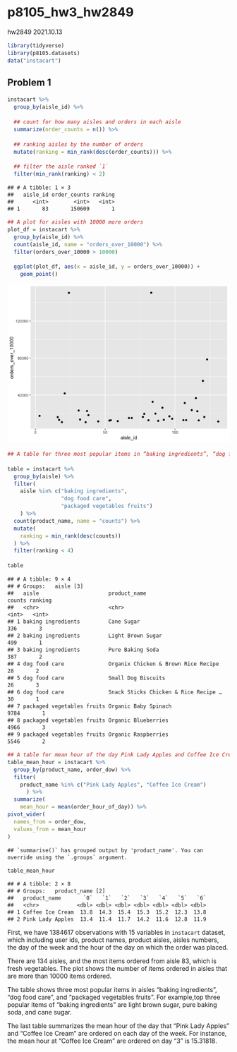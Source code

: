 p8105\_hw3\_hw2849
================
hw2849
2021.10.13

``` r
library(tidyverse)
library(p8105.datasets)
data("instacart")
```

## Problem 1

``` r
instacart %>% 
  group_by(aisle_id) %>% 
  
  ## count for how many aisles and orders in each aisle
  summarize(order_counts = n()) %>% 
  
  ## ranking aisles by the number of orders
  mutate(ranking = min_rank(desc(order_counts))) %>% 
  
  ## filter the aisle ranked `1`
  filter(min_rank(ranking) < 2)
```

    ## # A tibble: 1 × 3
    ##   aisle_id order_counts ranking
    ##      <int>        <int>   <int>
    ## 1       83       150609       1

``` r
## A plot for aisles with 10000 more orders
plot_df = instacart %>% 
  group_by(aisle_id) %>% 
  count(aisle_id, name = "orders_over_10000") %>% 
  filter(orders_over_10000 > 10000) 

  ggplot(plot_df, aes(x = aisle_id, y = orders_over_10000)) + 
    geom_point()
```

![](p8105_hw3_hw2849_files/figure-gfm/unnamed-chunk-2-1.png)<!-- -->

``` r
## A table for three most popular items in “baking ingredients”, “dog food care”, and “packaged vegetables fruits”

table = instacart %>% 
  group_by(aisle) %>% 
  filter(
    aisle %in% c("baking ingredients", 
                 "dog food care", 
                 "packaged vegetables fruits")
    ) %>% 
  count(product_name, name = "counts") %>% 
  mutate(
    ranking = min_rank(desc(counts))
  ) %>% 
  filter(ranking < 4)

table
```

    ## # A tibble: 9 × 4
    ## # Groups:   aisle [3]
    ##   aisle                      product_name                         counts ranking
    ##   <chr>                      <chr>                                 <int>   <int>
    ## 1 baking ingredients         Cane Sugar                              336       3
    ## 2 baking ingredients         Light Brown Sugar                       499       1
    ## 3 baking ingredients         Pure Baking Soda                        387       2
    ## 4 dog food care              Organix Chicken & Brown Rice Recipe      28       2
    ## 5 dog food care              Small Dog Biscuits                       26       3
    ## 6 dog food care              Snack Sticks Chicken & Rice Recipe …     30       1
    ## 7 packaged vegetables fruits Organic Baby Spinach                   9784       1
    ## 8 packaged vegetables fruits Organic Blueberries                    4966       3
    ## 9 packaged vegetables fruits Organic Raspberries                    5546       2

``` r
## A table for mean hour of the day Pink Lady Apples and Coffee Ice Cream
table_mean_hour = instacart %>% 
  group_by(product_name, order_dow) %>% 
  filter(
    product_name %in% c("Pink Lady Apples", "Coffee Ice Cream")
      ) %>% 
  summarize(
    mean_hour = mean(order_hour_of_day)) %>% 
pivot_wider(
  names_from = order_dow,
  values_from = mean_hour
)
```

    ## `summarise()` has grouped output by 'product_name'. You can override using the `.groups` argument.

``` r
table_mean_hour
```

    ## # A tibble: 2 × 8
    ## # Groups:   product_name [2]
    ##   product_name       `0`   `1`   `2`   `3`   `4`   `5`   `6`
    ##   <chr>            <dbl> <dbl> <dbl> <dbl> <dbl> <dbl> <dbl>
    ## 1 Coffee Ice Cream  13.8  14.3  15.4  15.3  15.2  12.3  13.8
    ## 2 Pink Lady Apples  13.4  11.4  11.7  14.2  11.6  12.8  11.9

First, we have 1384617 observations with 15 variables in `instacart`
dataset, which including user ids, product names, product aisles, aisles
numbers, the day of the week and the hour of the day on which the order
was placed.

There are 134 aisles, and the most items ordered from aisle 83, which is
fresh vegetables. The plot shows the number of items ordered in aisles
that are more than 10000 items ordered.

The table shows three most popular items in aisles “baking ingredients”,
“dog food care”, and “packaged vegetables fruits”. For example,top three
popular items of “baking ingredients” are light brown sugar, pure baking
soda, and cane sugar.

The last table summarizes the mean hour of the day that “Pink Lady
Apples” and “Coffee Ice Cream” are ordered on each day of the week. For
instance, the mean hour at “Coffee Ice Cream” are ordered on day “3” is
15.31818.
